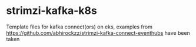 # strimzi-kafka-k8s
Template files for kafka connect(ors) on eks, examples from https://github.com/abhirockzz/strimzi-kafka-connect-eventhubs have been taken 

